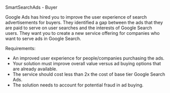 SmartSearchAds - Buyer

Google Ads has hired you to improve the user experience of search advertisements for buyers. They identified a gap between the ads that they are paid to serve on user searches and the interests of Google Search users. They want you to create a new service offering for companies who want to serve ads in Google Search.

Requirements:

- An improved user experience for people/companies purchasing the ads.
- Your solution must improve overall value versus ad buying options that are already available.
- The service should cost less than 2x the cost of base tier Google Search Ads.
- The solution needs to account for potential fraud in ad buying.
